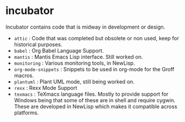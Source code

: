incubator
===========

Incubator contains code that is midway in development or design.

- `attic` : Code that was completed but obsolete or non used, keep for
  historical purposes. 
- `babel` : Org Babel Language Support.
- `mantis` : Mantis Emacs Lisp interface. Still worked on.
- `monitoring` : Various monitoring tools, in NewLisp.
- `org-mode-snippets` : Snippets to be used in org-mode for the Groff
  macros.
- `plantuml` : Plant UML mode, still being worked on. 
- `rexx` : Rexx Mode Support
- `texmacs` : TeXmacs language files. Mostly to provide support for
  Windows being that some of these are in shell and require
  cygwin. These are developed in NewLisp which makes it compatible
  across platforms. 
